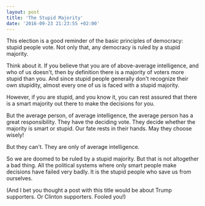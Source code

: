 ```yaml
---
layout: post
title: 'The Stupid Majority'
date: '2016-09-23 21:23:55 +02:00'
---
```


This election is a good reminder of the basic principles of democracy: stupid people vote. Not only that, any democracy is ruled by a stupid majority.

Think about it. If you believe that you are of above-average intelligence, and who of us doesn't, then by definition there is a majority of voters more stupid than you. And since stupid people generally don't recognize their own stupidity, almost every one of us is faced with a stupid majority.

However, if you are stupid, and you know it, you can rest assured that there is a smart majority out there to make the decisions for you.

But the average person, of average intelligence, the average person has a great responsibility. They have the deciding vote. They decide whether the majority is smart or stupid. Our fate rests in their hands. May they choose wisely!

But they can't. They are only of average intelligence.

So we are doomed to be ruled by a stupid majority. But that is not altogether a bad thing. All the political systems where only smart people make decisions have failed very badly. It is the stupid people who save us from ourselves.

(And I bet you thought a post with this title would be about Trump supporters. Or Clinton supporters. Fooled you!)

